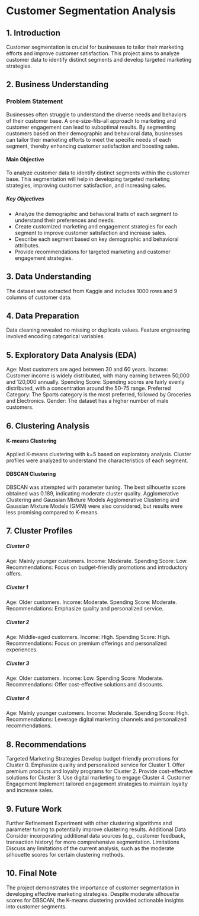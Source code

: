 # Customer Segmentation Analysis

## 1. Introduction
Customer segmentation is crucial for businesses to tailor their marketing efforts and improve customer satisfaction. This project aims to analyze customer data to identify distinct segments and develop targeted marketing strategies.

## 2. Business Understanding

### Problem Statement
Businesses often struggle to understand the diverse needs and behaviors of their customer base. A one-size-fits-all approach to marketing and customer engagement can lead to suboptimal results. By segmenting customers based on their demographic and behavioral data, businesses can tailor their marketing efforts to meet the specific needs of each segment, thereby enhancing customer satisfaction and boosting sales.

#### Main Objective
To analyze customer data to identify distinct segments within the customer base. This segmentation will help in developing targeted marketing strategies, improving customer satisfaction, and increasing sales.

##### Key Objectives
- Analyze the demographic and behavioral traits of each segment to understand their preferences and needs.
- Create customized marketing and engagement strategies for each segment to improve customer satisfaction and increase sales.
- Describe each segment based on key demographic and behavioral attributes.
- Provide recommendations for targeted marketing and customer engagement strategies.

## 3. Data Understanding
The dataset was extracted from Kaggle and includes 1000 rows and 9 columns of customer data.

## 4. Data Preparation
Data cleaning revealed no missing or duplicate values.
Feature engineering involved encoding categorical variables.

## 5. Exploratory Data Analysis (EDA)
Age: Most customers are aged between 30 and 60 years.
Income: Customer income is widely distributed, with many earning between 50,000 and 120,000 annually.
Spending Score: Spending scores are fairly evenly distributed, with a concentration around the 50-75 range.
Preferred Category: The Sports category is the most preferred, followed by Groceries and Electronics.
Gender: The dataset has a higher number of male customers.
## 6. Clustering Analysis
#### K-means Clustering
Applied K-means clustering with k=5 based on exploratory analysis.
Cluster profiles were analyzed to understand the characteristics of each segment.

#### DBSCAN Clustering
DBSCAN was attempted with parameter tuning. The best silhouette score obtained was 0.189, indicating moderate cluster quality.
Agglomerative Clustering and Gaussian Mixture Models
Agglomerative Clustering and Gaussian Mixture Models (GMM) were also considered, but results were less promising compared to K-means.

## 7. Cluster Profiles
##### Cluster 0
Age: Mainly younger customers.
Income: Moderate.
Spending Score: Low.
Recommendations: Focus on budget-friendly promotions and introductory offers.
##### Cluster 1
Age: Older customers.
Income: Moderate.
Spending Score: Moderate.
Recommendations: Emphasize quality and personalized service.
##### Cluster 2
Age: Middle-aged customers.
Income: High.
Spending Score: High.
Recommendations: Focus on premium offerings and personalized experiences.
#####  Cluster 3
Age: Older customers.
Income: Low.
Spending Score: Moderate.
Recommendations: Offer cost-effective solutions and discounts.
##### Cluster 4
Age: Mainly younger customers.
Income: Moderate.
Spending Score: High.
Recommendations: Leverage digital marketing channels and personalized recommendations.
## 8. Recommendations
Targeted Marketing Strategies
Develop budget-friendly promotions for Cluster 0.
Emphasize quality and personalized service for Cluster 1.
Offer premium products and loyalty programs for Cluster 2.
Provide cost-effective solutions for Cluster 3.
Use digital marketing to engage Cluster 4.
Customer Engagement
Implement tailored engagement strategies to maintain loyalty and increase sales.
## 9. Future Work
Further Refinement
Experiment with other clustering algorithms and parameter tuning to potentially improve clustering results.
Additional Data
Consider incorporating additional data sources (e.g., customer feedback, transaction history) for more comprehensive segmentation.
Limitations
Discuss any limitations of the current analysis, such as the moderate silhouette scores for certain clustering methods.
## 10. Final Note
The project demonstrates the importance of customer segmentation in developing effective marketing strategies. Despite moderate silhouette scores for DBSCAN, the K-means clustering provided actionable insights into customer segments.